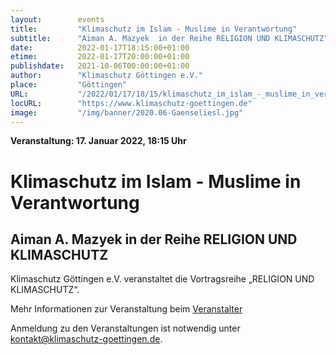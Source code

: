 ```yaml
---
layout:        events
title:         "Klimaschutz im Islam - Muslime in Verantwortung"
subtitle:      "Aiman A. Mazyek  in der Reihe RELIGION UND KLIMASCHUTZ"
date:          2022-01-17T18:15:00+01:00
etime:         2022-01-17T20:00:00+01:00
publishdate:   2021-10-06T00:00:00+01:00
author:        "Klimaschutz Göttingen e.V."
place:         "Göttingen"
URL:           "/2022/01/17/18/15/klimaschutz_im_islam_-_muslime_in_verantwortung"
locURL:        "https://www.klimaschutz-goettingen.de"
image:         "/img/banner/2020.06-Gaenseliesl.jpg"
---
```


**Veranstaltung: 17. Januar 2022, 18:15 Uhr**

Klimaschutz im Islam - Muslime in Verantwortung
===========

Aiman A. Mazyek  in der Reihe RELIGION UND KLIMASCHUTZ
-----------

Klimaschutz Göttingen e.V. veranstaltet die Vortragsreihe „RELIGION UND KLIMASCHUTZ“.

Mehr Informationen zur Veranstaltung beim [Veranstalter](https://www.klimaschutz-goettingen.de)

Anmeldung zu den Veranstaltungen ist notwendig unter
[kontakt@klimaschutz-goettingen.de](mailto:kontakt@klimaschutz-goettingen.de).

